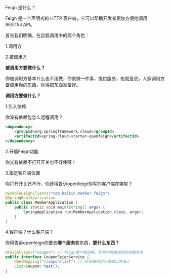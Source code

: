 Feign 是什么？

Feign 是一个声明式的 HTTP 客户端，它可以帮助开发者更加方便地调用 RESTful API。

首先我们明确，在远程调用中的两个角色：

1.调用方

2.被调用方



**被调用方要做什么？**

你被调用方基本什么也不用做，你就做一件事，提供服务，也就是说，人家调用方要调用你的东西，你得把东西准备好。

**调用方要做什么？**

1.引入依赖

你没有依赖包怎么远程调用？

```xml
<dependency>
    <groupId>org.springframework.cloud</groupId>
    <artifactId>spring-cloud-starter-openfeign</artifactId>
</dependency>
```

2.开启Feign功能

你光有依赖不打开开关也不好使呀！

3.指定客户端位置

你打开开关还不行，你还得告诉openfeign你写的客户端在哪呢？

```java
@EnableFeignClients("com.haibin.member.feign")
@SpringBootApplication
public class MemberApplication {
    public static void main(String[] args) {
        SpringApplication.run(MemberApplication.class, args);
    }
}
```

4.客户端？什么客户端？

你得告诉openfeign你要去**哪个服务**要东西，**要什么东西？**

```java
@FeignClient("coupon") // feign客户端注解，括号内填被调用方的服务名
public interface CouponFeignService {
    @GetMapping("/coupon/list") // 所有路径定义在接口方法上
    List<Coupon> test();
}
```

